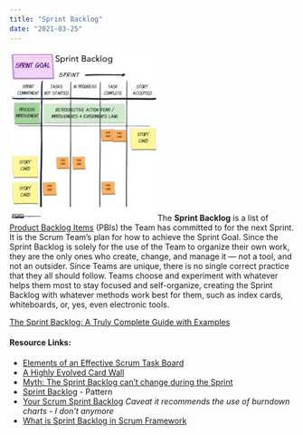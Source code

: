 ```yaml
---
title: "Sprint Backlog"
date: "2021-03-25"
---
```


[![Sample Scrum Sprint Backlog - image by Agile Pain Relief Consulting](images/2017CSM-Sample-Scrum-Task-Board-v2-262x300.jpg)](/wp-content/uploads/2021/05/2017CSM-Sample-Scrum-Task-Board-v2.jpg)The **Sprint Backlog** is a list of [Product Backlog Items](/glossary/product-backlog) (PBIs) the Team has committed to for the next Sprint. It is the Scrum Team’s plan for how to achieve the Sprint Goal. Since the Sprint Backlog is solely for the use of the Team to organize their own work, they are the only ones who create, change, and manage it — not a tool, and not an outsider. Since Teams are unique, there is no single correct practice that they all should follow. Teams choose and experiment with whatever helps them most to stay focused and self-organize, creating the Sprint Backlog with whatever methods work best for them, such as index cards, whiteboards, or, yes, even electronic tools.

[The Sprint Backlog: A Truly Complete Guide with Examples](/blog/the-humble-sprint-backlog.html)

#### Resource Links:

- [Elements of an Effective Scrum Task Board](https://agilecomplexificationinverter.blogspot.com/2013/11/elements-of-effective-scrum-task-board.html)
- [A Highly Evolved Card Wall](https://blog.gdinwiddie.com/2023/12/24/a-highly-evolved-card-wall/)
- [Myth: The Sprint Backlog can’t change during the Sprint](https://medium.com/the-liberators/myth-the-sprint-backlog-cant-change-during-the-sprint-e1a10f735c67)
- [Sprint Backlog](https://sites.google.com/a/scrumplop.org/published-patterns/value-stream/sprint-backlog) - Pattern
- [Your Scrum Sprint Backlog](https://www.dummies.com/category/articles/project-management-34249/) _Caveat it recommends the use of burndown charts - I don't anymore_
- [What is Sprint Backlog in Scrum Framework](https://medium.com/agilemania/what-is-sprint-backlog-in-scrum-framework-4d4dcf245ce9)
